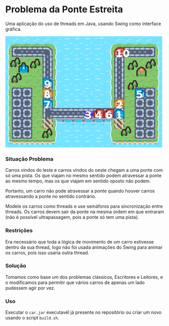 # Problema da Ponte Estreita
Uma aplicação do uso de threads em Java, usando Swing como interface gráfica.

![Foto](docs/image.png)

### Situação Problema
Carros vindos do leste e carros vindos do oeste chegam a uma ponte com só uma pista. Os
que viajam no mesmo sentido podem atravessar a ponte ao mesmo tempo, mas os que viajam
em sentido oposto não podem. 

Portanto, um carro não pode atravessar a ponte quando houver
carros atravessando a ponte no sentido contrário. 

Modele os carros como threads e use
semáforos para sincronização entre threads. Os carros devem sair da ponte na mesma ordem
em que entraram (não é possível ultrapassagem, pois a ponte só tem uma pista).

### Restrições
Era necessário que toda a lógica de movimento de um carro estivesse dentro da sua thread, logo não foi usada animações do Swing para animar os carros, pois isso usaria outra thread.

### Solução
Tomamos como base um dos problemas clássicos, Escritores e Leitores, e o modificamos para permitir que vários carros de apenas um lado pudessem agir por vez.

### Uso
Executar o `car.jar` executavél já presente no repositório ou criar um novo usando o script `build.sh`.